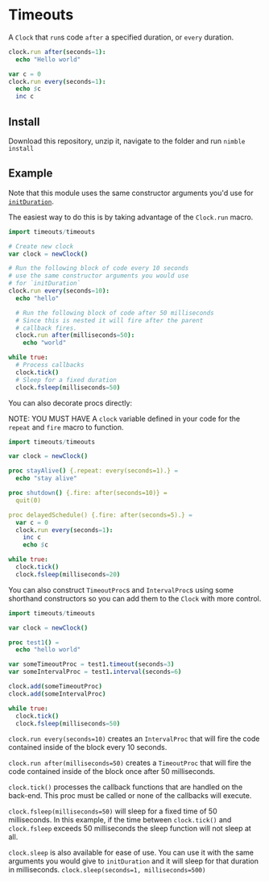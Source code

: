 # Timeouts

A `Clock` that `run`s code `after` a specified duration, or `every` duration.

```nim
clock.run after(seconds=1):
  echo "Hello world"

var c = 0
clock.run every(seconds=1):
  echo $c
  inc c
```
## Install

Download this repository, unzip it, navigate to the folder and run `nimble install`

## Example

Note that this module uses the same constructor arguments you'd use for [`initDuration`](https://nim-lang.org/docs/times.html#initDuration%2Cint64%2Cint64%2Cint64%2Cint64%2Cint64%2Cint64%2Cint64%2Cint64).

The easiest way to do this is by taking advantage of the `Clock.run` macro.

```nim
import timeouts/timeouts

# Create new clock
var clock = newClock()

# Run the following block of code every 10 seconds
# use the same constructor arguments you would use
# for `initDuration`
clock.run every(seconds=10):
  echo "hello"

  # Run the following block of code after 50 milliseconds
  # Since this is nested it will fire after the parent
  # callback fires.
  clock.run after(milliseconds=50):
    echo "world"

while true:
  # Process callbacks
  clock.tick()
  # Sleep for a fixed duration
  clock.fsleep(milliseconds=50)
```

You can also decorate procs directly:

NOTE: YOU MUST HAVE A `clock` variable defined in your code for the `repeat` and `fire` macro to function.

```nim
import timeouts/timeouts

var clock = newClock()

proc stayAlive() {.repeat: every(seconds=1).} =
  echo "stay alive"

proc shutdown() {.fire: after(seconds=10)} =
  quit(0)

proc delayedSchedule() {.fire: after(seconds=5).} =
  var c = 0
  clock.run every(seconds=1):
    inc c
    echo $c

while true:
  clock.tick()
  clock.fsleep(milliseconds=20)
```

You can also construct `TimeoutProc`s and `IntervalProc`s using some shorthand constructors so you can add them to the `Clock` with more
control.

```nim
import timeouts/timeouts

var clock = newClock()

proc test1() =
  echo "hello world"

var someTimeoutProc = test1.timeout(seconds=3)
var someIntervalProc = test1.interval(seconds=6)

clock.add(someTimeoutProc)
clock.add(someIntervalProc)

while true:
  clock.tick()
  clock.fsleep(milliseconds=50)

```

`clock.run every(seconds=10)` creates an `IntervalProc` that will fire the code contained inside of the block every 10 seconds.

`clock.run after(milliseconds=50)` creates a `TimeoutProc` that will fire the code contained inside of the block once after 50 milliseconds.

`clock.tick()` processes the callback functions that are handled on the back-end.  This proc must be called or none of the callbacks will execute.

`clock.fsleep(milliseconds=50)` will sleep for a fixed time of 50 milliseconds. In this example, if the time between `clock.tick()` and `clock.fsleep` exceeds 50 milliseconds the sleep function will not sleep at all.

`clock.sleep` is also available for ease of use. You can use it with the same arguments you would give to `initDuration` and it will sleep for that duration in milliseconds.  `clock.sleep(seconds=1, milliseconds=500)`
